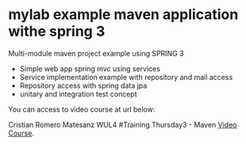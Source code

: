 mylab example maven application withe spring 3
==============

Multi-module maven project example using SPRING 3

- Simple web app spring mvc using services
- Service implementation example with repository and mail access
- Repository access with spring data jpa
- unitary and integration test concept

You can access to video course at url below:

<p>Cristian Romero Matesanz WUL4 #Training Thursday3 - Maven   <a href="https://www.youtube.com/watch?v=kUxSyVCLcQI" title="Title">
Video Course</a>.</p>
